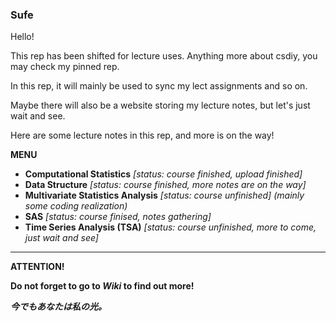 ### Sufe

Hello!

This rep has been shifted for lecture uses. Anything more about csdiy, you may check my pinned rep.

In this rep, it will mainly be used to sync my lect assignments and so on. 

Maybe there will also be a website storing my lecture notes, but let's just wait and see.


Here are some lecture notes in this rep, and more is on the way!

**MENU**
* **Computational Statistics** _[status: course finished, upload finished]_
* **Data Structure** _[status: course finished, more notes are on the way]_
* **Multivariate Statistics Analysis** _[status: course unfinished] (mainly some coding realization)_
* **SAS** _[status: course finised, notes gathering]_
* **Time Series Analysis (TSA)** _[status: course unfinished, more to come, just wait and see]_

---------------------------------------------------
**ATTENTION!**

**Do not forget to go to *Wiki* to find out more!**





















***今でもあなたは私の光。***
